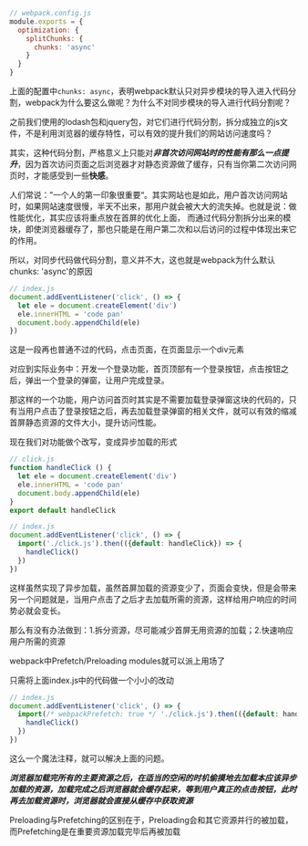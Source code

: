 ```js
// webpack.config.js
module.exports = {
  optimization: {
    splitChunks: {
      chunks: 'async'
    }
  }
}
```

上面的配置中`chunks: async`，表明webpack默认只对异步模块的导入进入代码分割，webpack为什么要这么做呢？为什么不对同步模块的导入进行代码分割呢？

之前我们使用的lodash包和jquery包，对它们进行代码分割，拆分成独立的js文件，不是利用浏览器的缓存特性，可以有效的提升我们的网站访问速度吗？

其实，这种代码分割，严格意义上只能对***非首次访问网站时的性能有那么一点提升***，因为首次访问页面之后浏览器才对静态资源做了缓存，只有当你第二次访问网页时，才能感受到一些**快感**。

人们常说：”一个人的第一印象很重要“。其实网站也是如此，用户首次访问网站时，如果网站速度很慢，半天不出来，那用户就会被大大的流失掉。也就是说：做性能优化，其实应该将重点放在首屏的优化上面，
而通过代码分割拆分出来的模块，即使浏览器缓存了，那也只能是在用户第二次和以后访问的过程中体现出来它的作用。

所以，对同步代码做代码分割，意义并不大，这也就是webpack为什么默认chunks: 'async'的原因

```js
// index.js
document.addEventListener('click', () => {
  let ele = document.createElement('div')
  ele.innerHTML = 'code pan'
  document.body.appendChild(ele)
})
```
这是一段再也普通不过的代码，点击页面，在页面显示一个div元素

对应到实际业务中：开发一个登录功能，首页顶部有一个登录按钮，点击按钮之后，弹出一个登录的弹窗，让用户完成登录。

那这样的一个功能，用户访问首页时其实是不需要加载登录弹窗这块的代码的，只有当用户点击了登录按钮之后，再去加载登录弹窗的相关文件，就可以有效的缩减首屏静态资源的文件大小，提升访问性能。

现在我们对功能做个改写，变成异步加载的形式
```js
// click.js
function handleClick () {
  let ele = document.createElement('div')
  ele.innerHTML = 'code pan'
  document.body.appendChild(ele)
}
export default handleClick
```
```js
// index.js
document.addEventListener('click', () => {
  import('./click.js').then(({default: handleClick}) => {
    handleClick()
  })
})
```

这样虽然实现了异步加载，虽然首屏加载的资源变少了，页面会变快，但是会带来另一个问题就是，当用户点击了之后才去加载所需的资源，这样给用户响应的时间势必就会变长。

那么有没有办法做到：1.拆分资源，尽可能减少首屏无用资源的加载；2.快速响应用户所需的资源

webpack中Prefetch/Preloading modules就可以派上用场了

只需将上面index.js中的代码做一个小小的改动
```js
// index.js
document.addEventListener('click', () => {
  import(/* webpackPrefetch: true */ './click.js').then(({default: handleClick}) => {
    handleClick()
  })
})
```

这么一个魔法注释，就可以解决上面的问题。

***浏览器加载完所有的主要资源之后，在适当的空闲的时机偷摸地去加载本应该异步加载的资源，加载完成之后浏览器就会缓存起来，等到用户真正的点击按钮，此时再去加载资源时，浏览器就会直接从缓存中获取资源***

Preloading与Prefetching的区别在于，Preloading会和其它资源并行的被加载，而Prefetching是在重要资源加载完毕后再被加载